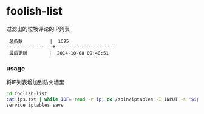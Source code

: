 foolish-list
============

过滤出的垃圾评论的IP列表

```
 总条数          |  1695       
-----------------+----------------------
 最后更新        |  2014-10-08 09:48:51     
```

### usage

将IP列表增加到防火墙里

```bash
cd foolish-list
cat ips.txt | while IDF= read -r ip; do /sbin/iptables -I INPUT -s "$ip" -j DROP; done
service iptables save
```
